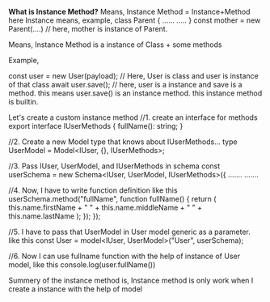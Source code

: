 **What is Instance Method?**
Means, Instance Method = Instance+Method
here Instance means,
example,
class Parent {
......
.....
}
const mother = new Parent(....) // here, mother is instance of Parent.

Means,
Instance Method is a instance of Class + some methods

Example,

const user = new User(payload); // Here, User is class and user is instance of that class
await user.save(); // here, user is a instance and save is a method. this means user.save() is an instance method. this instance method is builtin.

Let's create a custom instance method
//1. create an interface for methods
export interface IUserMethods {
fullName(): string;
}

//2. Create a new Model type that knows about IUserMethods...
type UserModel = Model<IUser, {}, IUserMethods>;

//3. Pass IUser, UserModel, and IUserMethods in schema
const userSchema = new Schema<IUser, UserModel, IUserMethods>({
.......
.......

//4. Now, I have to write function definition like this
userSchema.method("fullName", function fullName() {
return (
this.name.firstName + " " + this.name.middleName + " " + this.name.lastName
);
});
});

//5. I have to pass that UserModel in User model generic as a parameter. like this
const User = model<IUser, UserModel>("User", userSchema);

//6. Now I can use fullname function with the help of instance of User model, like this
console.log(user.fullName())


Summery of the instance method is, Instance method is only work when I create a instance with the help of model